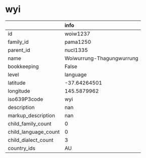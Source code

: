 # wyi
|                      | info                      |
|:---------------------|:--------------------------|
| id                   | woiw1237                  |
| family_id            | pama1250                  |
| parent_id            | nucl1335                  |
| name                 | Woiwurrung-Thagungwurrung |
| bookkeeping          | False                     |
| level                | language                  |
| latitude             | -37.64264501              |
| longitude            | 145.5879962               |
| iso639P3code         | wyi                       |
| description          | nan                       |
| markup_description   | nan                       |
| child_family_count   | 0                         |
| child_language_count | 0                         |
| child_dialect_count  | 3                         |
| country_ids          | AU                        |
